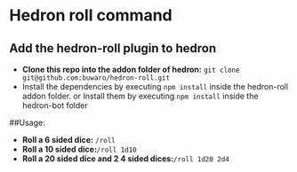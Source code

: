 # Hedron roll command

## Add the hedron-roll plugin to hedron
- **Clone this repo into the addon folder of hedron:** `git clone git@github.com:buwaro/hedron-roll.git`
- Install the dependencies by executing `npm install` inside the hedron-roll addon folder.
  or
  Install them by executing `npm install` inside the hedron-bot folder

##Usage:
- **Roll a 6 sided dice:** `/roll`
- **Roll a 10 sided dice:**`/roll 1d10`
- **Roll a 20 sided dice and 2 4 sided dices:**`/roll 1d20 2d4`

